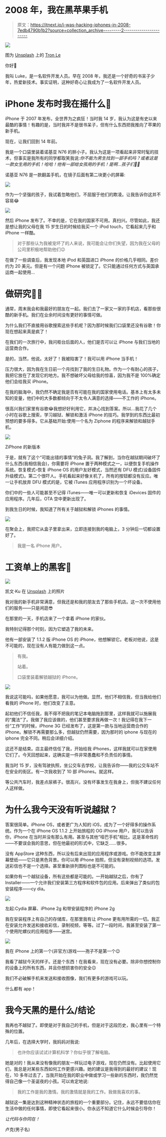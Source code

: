 # 2008 年，我在黑苹果手机

> 原文：<https://itnext.io/i-was-hacking-iphones-in-2008-7edb4790b1b2?source=collection_archive---------2----------------------->

![](img/0dcacad6683d7c762b72d2d6bc337fd0.png)

图为 [Unsplash](https://unsplash.com?utm_source=medium&utm_medium=referral) 上的 [Tron Le](https://unsplash.com/@tronle_sg?utm_source=medium&utm_medium=referral)

你好👋

我叫 Luke，是一名软件开发人员。早在 2008 年，我还是一个好奇的书呆子少年，热爱新技术。事实证明，这种好奇心让我成为了一名软件开发人员。

# iPhone 发布时我在摇什么🤘

iPhone 于 2007 年发布，全世界为之疯狂！当时我 14 岁，我认为这是有史以来最酷的事情！有趣的是，当时我并不是很书呆子，但有什么东西把我推向了苹果的新手机。

现在，让我们回到 14 年前。

我是一个口袋里装着诺基亚 N76 的胖小子。我认为这是一项看起来非常时髦的技术，但事实是我所有的同学都取笑我说:*你不能为男生找到一部手机吗？*或者*这是一款女生用的手机！哈哈！他有一部给女孩用的手机！是啊…孩子们🤷‍♂️*

诺基亚 N76 是一款翻盖手机，在镜子后面有第二块更小的屏幕:

![](img/8dcf25046da689dca312fc017691ed2e.png)

作为一个坚强的孩子，我试着忽略他们，不屈服于他们的欺凌。让我告诉你这并不容易😂

![](img/7f93f4c84e12b1a0703bcd1d4603e5cd.png)

然后 iPhone 发布了。不幸的是，它在我的国家不可用。真扫兴。尽管如此，我还是想让我的父母在我 15 岁生日的时候给我买一个 iPod touch，它看起来几乎和 iPhone 一样酷。

> 对于那些认为我被宠坏了的人来说，我可能会让你们失望，因为我在父母的公司里积极地帮助他们😉

在做了一些调查后，我发现本地 iPod 和英国进口 iPhone 的价格几乎相同。差价约为 20 美元。但是有一个问题 iPhone 被锁定了。它只能通过任何方式与英国承运商一起使用…

# 做研究🧑‍💻

通常，周末我会和我最好的朋友在一起。我们去了一家又一家的手机店，看那些很酷的新手机。我们在业余时间没有更好的事情可做。

为什么我们不直接用谷歌搜索这些手机呢？因为那时候我们口袋里还没有谷歌！你现在想起来真是疯了！

在我们的一次旅行中，我问柜台后面的人，他们是否可以让 iPhone 与我们当地的运营商合作。

是的，当然，他说。太好了！我被陷害了！我可以用 iPhone 当手机！

压力很大，因为我在生日前一个月找到了我的生日礼物。作为一个有耐心的孩子，我把它放在了发现它的地方。我不想破坏父母给我的惊喜，因为我不是 100%确定他们会给我买 iPhone。

在我的脑海中，我仍然不确定我是否有可能在我的国家使用电话。基本上有太多未知的变量，他们中的大多数都倾向于不太令人满意的选择——不工作的 iPhone。

很高兴我们家里有谷歌😂我想好好利用它，并决心找到答案。所以…我花了几个小时在谷歌上搜索，学习越狱、解锁和激活 iPhone 的技巧。我学到的东西比最初预想的要多得多。它从基础开始:使用一个名为 Ziphone 的程序来解锁和越狱手机。

![](img/f71063ac764ef37305e1a41af2ed2296.png)

ZiPhone 的新版本

于是，就有了这个“可能出错的事情”的兔子洞。我了解到，当你在越狱期间破坏了什么东西(我相信我会)，你需要将 iPhone 置于两种模式之一，以便恢复手机操作系统。恢复模式–恢复 iPhone OS 的用户友好模式，当然还有 DFU 模式(设备固件升级模式)。第二个很吓人。手机看起来好像关机了，所有的按钮都没有反应。唯一让手机放弃 DFU 模式的是，它被 iTunes 应用程序识别为一个坏设备。

你们中的一些人可能甚至不记得 iTunes——唯一可以更新和恢复 iDevices 固件的应用程序。几年后，OTA 空中更新出现了。

到我生日的时候，我知道了所有关于越狱和解锁 iPhones 的事情。

![](img/11817c088a1b6d15e76477ab2c93307b.png)

在聚会上，我把它从盒子里拿出来，立即连接到我的电脑上，3 分钟后一切都设置好了。

> 我是一名 iPhone 用户。

# 工资单上的黑客💸

![](img/640061f910262f60609960cec5171518.png)

凯文·Ku 在 [Unsplash](https://unsplash.com?utm_source=medium&utm_medium=referral) 上的照片

我对我的新手机非常满意，但我还是和我的朋友去了那些手机店。这一次不使用他们的服务——只是闲逛😎

在那里的一天，手机店来了一个拿着 iPhone 的家伙。

我特别记得那个时刻，因为它塑造了我的未来。

他有一部安装了 1.1.2 版 iPhone OS 的 iPhone，他想解锁它。老板对他说，这是不可能的，现在没有人有能力做到这一点。

> 有我。
> 
> 站着。
> 
> 口袋里装着解锁越狱的 iPhone。

![](img/5dd2a2b68b6309bf4781d6590b751c21.png)

我说这可能吗，如果他愿意，我可以为他做。显然，他们不相信我，但当我给他们看我的 iPhone 时，他们改变了主意。

起初他们不信任我，我不得不把我的笔记本电脑拖到那里，这样我就可以施展我的“魔法”了。我做了我应该做的，他们甚至要求我再做一次！我记得在我下一份“工作”的时候，iPhone 3G 已经发布了，这是第一款与当地运营商合作的 iPhone。解锁不再需要那么多，但越狱仍然需要，因为那时的 iphone 与现在的 iphone 完全不同。稍后会详细介绍。

这还不是结束。店主最终信任了我，开始给我 iPhones，这样我就可以在家使用它们了。今天回想起来，这确实是一件非常愚蠢和不负责任的事情。

我当时 15 岁，没有驾驶执照，坐公交车去学校，让我告诉你——我的公交车站不在安全的街区。有一次我收到了 10 部 iPhones。就这样。

等公共汽车时，我差点尿裤子。很高兴，没有坏事发生在我身上，但我不建议任何人这样做。

# 为什么我今天没有听说越狱？

答案很简单。iPhone OS，或者更广为人知的 iOS，成为了一个好得多的操作系统。作为一个在 iPhone OS 1.1.2 上开始旅程的 OG iPhone 用户，我可以告诉你，iPhone 在当时并没有那么有用。甚至与其他“哑巴手机”相比。这是革命性的——不要误会我的意思，但在他最初的形式中，它缺乏……很多。

没有 AppStore 这种东西，所以没有后来出现的应用程序或游戏。你不能改变主屏幕壁纸——它只是黑色背景。你可以用 iPhone 拍照，但没有录制视频的选项。发送彩信也不是一个选择。甚至重新排列图标也是不可能的。

如果你有一个越狱设备，所有这些都是可能的。一开始越狱之后，你有了 Installer——一个允许我们安装第三方程序和软件包的应用。后来弹出了类似的包安装程序——cy dia。

![](img/c05305dcd8b7402b456e6386a8f78176.png)

左起:Cydia 屏幕、iPhone 2g 和带安装程序的 iPhone 2g

我在安装程序上有自己的存储库，在那里我有让 iPhone 更有用所需的一切。我正在安装允许发送和接收彩信，录制视频，等等。过了一段时间，我甚至安装了第一个使用陀螺仪的应用程序——迷宫。

![](img/1bec2b9c2003bb9e8a8589deba0b3ac5.png)

我在 iPhone 上的第一个(非官方)游戏——孢子不是第一个😉

我看了越狱今天的样子。还是个东西！在我看来，现在没有必要。除非你想控制你的设备上的所有东西，并且你想损害你的安全😉

我们不必破解手机来发送和接收图像，我们有更多的游戏可以玩。

什么都有 app！

# 我今天黑的是什么/结论

我再也不越狱了。即使是对于我自己的手机，但是对于这段历史，我心里有一个特殊的位置。

几年后，在选择大学时，我妈妈对我说:

> 也许你应该试试计算机科学？你似乎很了解电脑。

她是对的！我从来没有像我的朋友一样玩过电子游戏，现在仍然没有。比起使用它们，我总是对某些东西如何工作更感兴趣。她的建议是我得到的最好的建议！现在，10 多年过去了，当我开始在我的职业中做或学习一些新的东西时，我仍然觉得自己像一个圣诞夜的小孩。可以肯定地说:

> 我的工作是我的激情。我的激情就是我的工作。我做我喜欢的事。

越狱这一集是达到这种精神状态的旅程的一个重要部分。记住，永远不要低估你在生活中做的任何事情，即使它看起来很小。你永远不知道它什么时候会引导你！

*让代码与你同在！*

卢克(男子名)